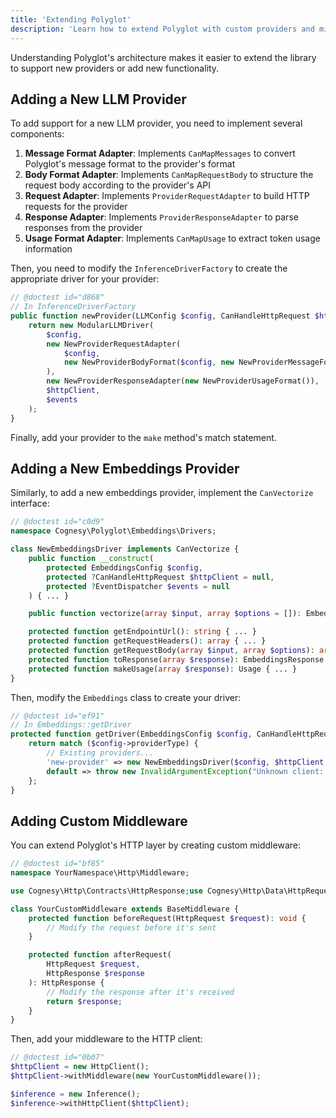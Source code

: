 ```yaml
---
title: 'Extending Polyglot'
description: 'Learn how to extend Polyglot with custom providers and middleware.'
---
```


Understanding Polyglot's architecture makes it easier to extend the library to support new providers or add new functionality.

## Adding a New LLM Provider

To add support for a new LLM provider, you need to implement several components:

1. **Message Format Adapter**: Implements `CanMapMessages` to convert Polyglot's message format to the provider's format
2. **Body Format Adapter**: Implements `CanMapRequestBody` to structure the request body according to the provider's API
3. **Request Adapter**: Implements `ProviderRequestAdapter` to build HTTP requests for the provider
4. **Response Adapter**: Implements `ProviderResponseAdapter` to parse responses from the provider
5. **Usage Format Adapter**: Implements `CanMapUsage` to extract token usage information

Then, you need to modify the `InferenceDriverFactory` to create the appropriate driver for your provider:

```php
// @doctest id="d868"
// In InferenceDriverFactory
public function newProvider(LLMConfig $config, CanHandleHttpRequest $httpClient, EventDispatcher $events): CanHandleInference {
    return new ModularLLMDriver(
        $config,
        new NewProviderRequestAdapter(
            $config,
            new NewProviderBodyFormat($config, new NewProviderMessageFormat())
        ),
        new NewProviderResponseAdapter(new NewProviderUsageFormat()),
        $httpClient,
        $events
    );
}
```

Finally, add your provider to the `make` method's match statement.



## Adding a New Embeddings Provider

Similarly, to add a new embeddings provider, implement the `CanVectorize` interface:

```php
// @doctest id="c0d9"
namespace Cognesy\Polyglot\Embeddings\Drivers;

class NewEmbeddingsDriver implements CanVectorize {
    public function __construct(
        protected EmbeddingsConfig $config,
        protected ?CanHandleHttpRequest $httpClient = null,
        protected ?EventDispatcher $events = null
    ) { ... }

    public function vectorize(array $input, array $options = []): EmbeddingsResponse { ... }

    protected function getEndpointUrl(): string { ... }
    protected function getRequestHeaders(): array { ... }
    protected function getRequestBody(array $input, array $options): array { ... }
    protected function toResponse(array $response): EmbeddingsResponse { ... }
    protected function makeUsage(array $response): Usage { ... }
}
```

Then, modify the `Embeddings` class to create your driver:

```php
// @doctest id="ef91"
// In Embeddings::getDriver
protected function getDriver(EmbeddingsConfig $config, CanHandleHttpRequest $httpClient): CanVectorize {
    return match ($config->providerType) {
        // Existing providers...
        'new-provider' => new NewEmbeddingsDriver($config, $httpClient, $this->events),
        default => throw new InvalidArgumentException("Unknown client: {$config->providerType}"),
    };
}
```



## Adding Custom Middleware

You can extend Polyglot's HTTP layer by creating custom middleware:

```php
// @doctest id="bf85"
namespace YourNamespace\Http\Middleware;

use Cognesy\Http\Contracts\HttpResponse;use Cognesy\Http\Data\HttpRequest;use Cognesy\Http\Middleware\Base\BaseMiddleware;

class YourCustomMiddleware extends BaseMiddleware {
    protected function beforeRequest(HttpRequest $request): void {
        // Modify the request before it's sent
    }

    protected function afterRequest(
        HttpRequest $request,
        HttpResponse $response
    ): HttpResponse {
        // Modify the response after it's received
        return $response;
    }
}
```

Then, add your middleware to the HTTP client:

```php
// @doctest id="0b07"
$httpClient = new HttpClient();
$httpClient->withMiddleware(new YourCustomMiddleware());

$inference = new Inference();
$inference->withHttpClient($httpClient);
```

